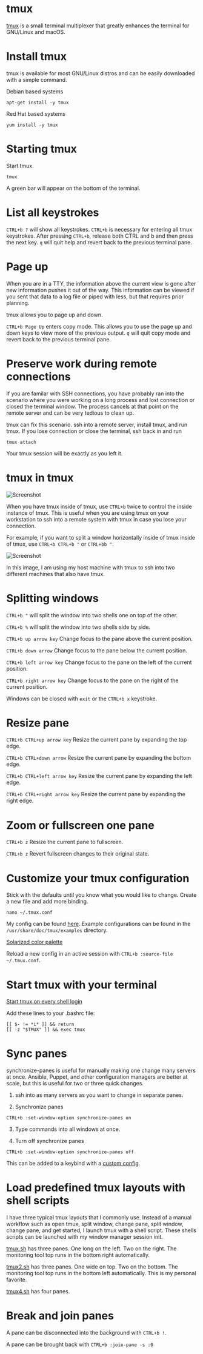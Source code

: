 # tmux

<a href="https://github.com/tmux/tmux/wiki">tmux</a> is a small terminal multiplexer that greatly enhances the terminal for GNU/Linux and macOS.

# Install tmux

tmux is available for most GNU/Linux distros and can be easily downloaded with a simple command.

Debian based systems

```
apt-get install -y tmux
```

Red Hat based systems

```
yum install -y tmux
```

# Starting tmux

Start tmux.

```
tmux
```

A green bar will appear on the bottom of the terminal.

# List all keystrokes

```CTRL+b ?``` will show all keystrokes.  ```CTRL+b``` is necessary for entering all tmux keystrokes.  After pressing ```CTRL+b```, release both CTRL and b and then press the next key.  ```q``` will quit help and revert back to the previous terminal pane.

# Page up

When you are in a TTY, the information above the current view is gone after new information pushes it out of the way.  This information can be viewed if you sent that data to a log file or piped with less, but that requires prior planning.

tmux allows you to page up and down.

```CTRL+b Page Up``` enters copy mode.  This allows you to use the page up and down keys to view more of the previous output.  ```q``` will quit copy mode and revert back to the previous terminal pane.

# Preserve work during remote connections

If you are familar with SSH connections, you have probably ran into the scenario where you were working on a long process and lost connection or closed the terminal window.  The process cancels at that point on the remote server and can be very tedious to clean up.

tmux can fix this scenario.  ssh into a remote server, install tmux, and run tmux.  If you lose connection or close the terminal, ssh back in and run

```
tmux attach
```

Your tmux session will be exactly as you left it.

# tmux in tmux

![Screenshot](https://github.com/TechnologyClassroom/SetupNotes/blob/master/Images/tmux.jpg?raw=true "Screenshot")

When you have tmux inside of tmux, use ```CTRL+b``` twice to control the inside instance of tmux.  This is useful when you are using tmux on your workstation to ssh into a remote system with tmux in case you lose your connection.

For example, if you want to split a window horizontally inside of tmux inside of tmux, use ```CTRL+b CTRL+b "``` or ```CTRL+bb "```.

![Screenshot](https://github.com/TechnologyClassroom/SetupNotes/blob/master/Images/tmux2.png?raw=true "Screenshot")

In this image, I am using my host machine with tmux to ssh into two different machines that also have tmux.

# Splitting windows

```CTRL+b "``` will split the window into two shells one on top of the other.

```CTRL+b %``` will split the window into two shells side by side.

```CTRL+b up arrow key``` Change focus to the pane above the current position.

```CTRL+b down arrow``` Change focus to the pane below the current position.

```CTRL+b left arrow key``` Change focus to the pane on the left of the current position.

```CTRL+b right arrow key``` Change focus to the pane on the right of the current position.

Windows can be closed with ```exit``` or the ```CTRL+b x``` keystroke.

# Resize pane

```CTRL+b CTRL+up arrow key``` Resize the current pane by expanding the top edge.

```CTRL+b CTRL+down arrow``` Resize the current pane by expanding the bottom edge.

```CTRL+b CTRL+left arrow key``` Resize the current pane by expanding the left edge.

```CTRL+b CTRL+right arrow key``` Resize the current pane by expanding the right edge.

# Zoom or fullscreen one pane

```CTRL+b z``` Resize the current pane to fullscreen.

```CTRL+b z``` Revert fullscreen changes to their original state.

# Customize your tmux configuration

Stick with the defaults until you know what you would like to change.  Create a new file and add more binding.

```
nano ~/.tmux.conf
```

My config can be found <a href="https://github.com/TechnologyClassroom/dotfiles/blob/master/tmux.conf">here</a>.  Example configurations can be found in the ```/usr/share/doc/tmux/examples``` directory.

[Solarized color palette](https://github.com/altercation/solarized)

Reload a new config in an active session with ```CTRL+b :source-file ~/.tmux.conf```.

# Start tmux with your terminal

[Start tmux on every shell login](https://wiki.archlinux.org/index.php/Tmux#Start_tmux_on_every_shell_login)

Add these lines to your .bashrc file:

```
[[ $- != *i* ]] && return
[[ -z "$TMUX" ]] && exec tmux
```

# Sync panes

synchronize-panes is useful for manually making one change many servers at once.  Ansible, Puppet, and other configuration managers are better at scale, but this is useful for two or three quick changes.

1. ssh into as many servers as you want to change in separate panes.

2. Synchronize panes

```
CTRL+b :set-window-option synchronize-panes on
```

3. Type commands into all windows at once.

4. Turn off synchronize panes

```
CTRL+b :set-window-option synchronize-panes off
```

This can be added to a keybind with a <a href="https://github.com/TechnologyClassroom/dotfiles/blob/master/tmux.conf">custom config</a>.

# Load predefined tmux layouts with shell scripts

I have three typical tmux layouts that I commonly use.  Instead of a manual workflow such as open tmux, split window, change pane, split window, change pane, and get started, I launch tmux with a shell script.  These shells scripts can be launched with my window manager session init.

<a href="https://github.com/TechnologyClassroom/bash/blob/master/tmux.sh">tmux.sh</a> has three panes.  One long on the left.  Two on the right.  The monitoring tool top runs in the bottom right automatically.

<a href="https://github.com/TechnologyClassroom/bash/blob/master/tmux2.sh">tmux2.sh</a> has three panes.  One wide on top.  Two on the bottom.  The monitoring tool top runs in the bottom left automatically.  This is my personal favorite.

<a href="https://github.com/TechnologyClassroom/bash/blob/master/tmux4.sh">tmux4.sh</a> has four panes.

# Break and join panes

A pane can be disconnected into the background with ```CTRL+b !```.

A pane can be brought back with ```CTRL+b :join-pane -s :0```
